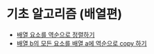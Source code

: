 # 기초 알고리즘 (배열편)
* [배열 요소를 역순으로 정렬하기](./copy_rcopy_Array.java)
* [배열 b의 모든 요소를 배열 a에 역순으로 copy 하기](./ReverseArray.java)